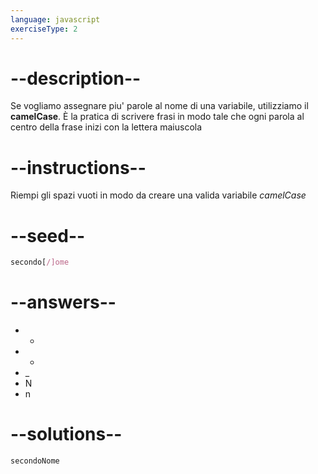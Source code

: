 ```yaml
---
language: javascript
exerciseType: 2
---
```


# --description--

Se vogliamo assegnare piu' parole al nome di una variabile, utilizziamo il **camelCase**.
È la pratica di scrivere frasi in modo tale che ogni parola al centro della frase inizi con la lettera maiuscola

# --instructions--

Riempi gli spazi vuoti in modo da creare una valida variabile *camelCase*

# --seed--

```javascript
secondo[/]ome
```

# --answers--

- +
- -
- _
- N
- n

# --solutions--

```javascript
secondoNome
```
